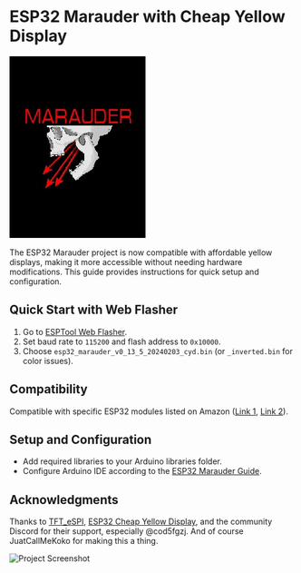 # ESP32 Marauder with Cheap Yellow Display

![Marauder logo](https://github.com/justcallmekoko/ESP32Marauder/blob/master/pictures/marauder3L.jpg?raw=true)

The ESP32 Marauder project is now compatible with affordable yellow displays, making it more accessible without needing hardware modifications. This guide provides instructions for quick setup and configuration.

## Quick Start with Web Flasher

1. Go to [ESPTool Web Flasher](http://espressif.github.io/esptool-js).
2. Set baud rate to `115200` and flash address to `0x10000`.
3. Choose `esp32_marauder_v0_13_5_20240203_cyd.bin` (or `_inverted.bin` for color issues).

## Compatibility

Compatible with specific ESP32 modules listed on Amazon ([Link 1](https://amazon.com/dp/B0BVFXR313), [Link 2](https://amazon.com/dp/B0CLR7MQ91)).

## Setup and Configuration

- Add required libraries to your Arduino libraries folder.
- Configure Arduino IDE according to the [ESP32 Marauder Guide](https://github.com/justcallmekoko/ESP32Marauder/wiki/arduino-ide-setup).

## Acknowledgments

Thanks to [TFT_eSPI](https://github.com/ggaljoen/TFT_eSPI), [ESP32 Cheap Yellow Display](https://github.com/witnessmenow/ESP32-Cheap-Yellow-Display), and the community Discord for their support, especially @cod5fgzj. And of course JuatCallMeKoko for making this a thing.

![Project Screenshot](https://github.com/Fr4nkFletcher/ESP32-Marauder-Cheap-Yellow-Display/blob/master/screenshots/2.gif)